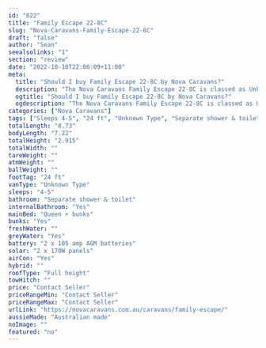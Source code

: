 ```yaml
---
id: "822"
title: "Family Escape 22-8C"
slug: "Nova-Caravans-Family-Escape-22-8C"
draft: "false"
author: "Sean"
seealsolinks: "1"
section: "review"
date: "2022-10-10T22:00:09+11:00"
meta:
  title: "Should I buy Family Escape 22-8C by Nova Caravans?"
  description: "The Nova Caravans Family Escape 22-8C is classed as Unknown Type, and sleeps 4-5 people. It is Australian made and comes in at 24 ft. It generally has Separate shower & toilet."
  ogtitle: "Should I buy Family Escape 22-8C by Nova Caravans?"
  ogdescription: "The Nova Caravans Family Escape 22-8C is classed as Unknown Type, and sleeps 4-5 people. It is Australian made and comes in at 24 ft. It generally has Separate shower & toilet."
categories: ["Nova Caravans"]
tags: ["Sleeps 4-5", "24 ft", "Unknown Type", "Separate shower & toilet", "Full height", "Price Unknown"]
totalLength: "8.73"
bodyLength: "7.22"
totalHeight: "2.915"
totalWidth: ""
tareWeight: ""
atmWeight: ""
ballWeight: ""
footTag: "24 ft"
vanType: "Unknown Type"
sleeps: "4-5"
bathroom: "Separate shower & toilet"
internalBathroom: "Yes"
mainBed: "Queen + bunks"
bunks: "Yes"
freshWater: ""
greyWater: "Yes"
battery: "2 x 105 amp AGM batteries"
solar: "2 x 170W panels"
airCon: "Yes"
hybrid: ""
roofType: "Full height"
towHitch: ""
price: "Contact Seller"
priceRangeMin: "Contact Seller"
priceRangeMax: "Contact Seller"
urlLink: "https://novacaravans.com.au/caravans/family-escape/"
aussieMade: "Australian made"
noImage: ""
featured: "no"
---
```

